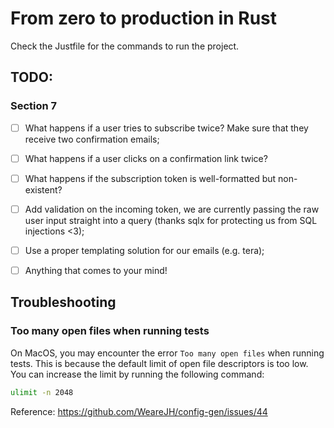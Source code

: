 # From zero to production in Rust

Check the Justfile for the commands to run the project.

## TODO:

### Section 7

- [ ] What happens if a user tries to subscribe twice? Make sure that they receive two confirmation emails;
- [ ] What happens if a user clicks on a confirmation link twice?
- [ ] What happens if the subscription token is well-formatted but non-existent?
- [ ] Add validation on the incoming token, we are currently passing the raw user input straight into a query (thanks sqlx for protecting us from SQL injections <3);
- [ ] Use a proper templating solution for our emails (e.g. tera);
- [ ] Anything that comes to your mind!


## Troubleshooting

### Too many open files when running tests

On MacOS, you may encounter the error `Too many open files` when running tests. This is because the default limit of open file descriptors is too low. You can increase the limit by running the following command:

```sh
ulimit -n 2048
```

Reference: https://github.com/WeareJH/config-gen/issues/44
